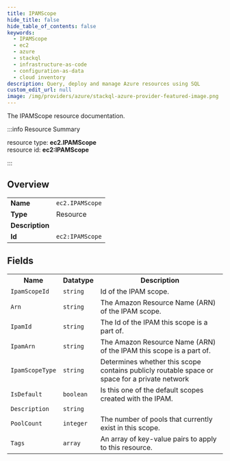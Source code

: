 ```yaml
---
title: IPAMScope
hide_title: false
hide_table_of_contents: false
keywords:
  - IPAMScope
  - ec2
  - azure
  - stackql
  - infrastructure-as-code
  - configuration-as-data
  - cloud inventory
description: Query, deploy and manage Azure resources using SQL
custom_edit_url: null
image: /img/providers/azure/stackql-azure-provider-featured-image.png
---
```

The IPAMScope resource documentation.

:::info Resource Summary

<div class="row">
<div class="providerDocColumn">
<span>resource type:&nbsp;<b>ec2.IPAMScope</b></span><br />
<span>resource id:&nbsp;<b>ec2:IPAMScope</b></span><br />
</div>
</div>

:::

## Overview
<table><tbody>
<tr><td><b>Name</b></td><td><code>ec2.IPAMScope</code></td></tr>
<tr><td><b>Type</b></td><td>Resource</td></tr>
<tr><td><b>Description</b></td><td></td></tr>
<tr><td><b>Id</b></td><td><code>ec2:IPAMScope</code></td></tr>
</tbody></table>

## Fields
<table><tbody>
<tr><th>Name</th><th>Datatype</th><th>Description</th></tr>
<tr><td><code>IpamScopeId</code></td><td><code>string</code></td><td>Id of the IPAM scope.</td></tr><tr><td><code>Arn</code></td><td><code>string</code></td><td>The Amazon Resource Name (ARN) of the IPAM scope.</td></tr><tr><td><code>IpamId</code></td><td><code>string</code></td><td>The Id of the IPAM this scope is a part of.</td></tr><tr><td><code>IpamArn</code></td><td><code>string</code></td><td>The Amazon Resource Name (ARN) of the IPAM this scope is a part of.</td></tr><tr><td><code>IpamScopeType</code></td><td><code>string</code></td><td>Determines whether this scope contains publicly routable space or space for a private network</td></tr><tr><td><code>IsDefault</code></td><td><code>boolean</code></td><td>Is this one of the default scopes created with the IPAM.</td></tr><tr><td><code>Description</code></td><td><code>string</code></td><td></td></tr><tr><td><code>PoolCount</code></td><td><code>integer</code></td><td>The number of pools that currently exist in this scope.</td></tr><tr><td><code>Tags</code></td><td><code>array</code></td><td>An array of key-value pairs to apply to this resource.</td></tr>
</tbody></table>